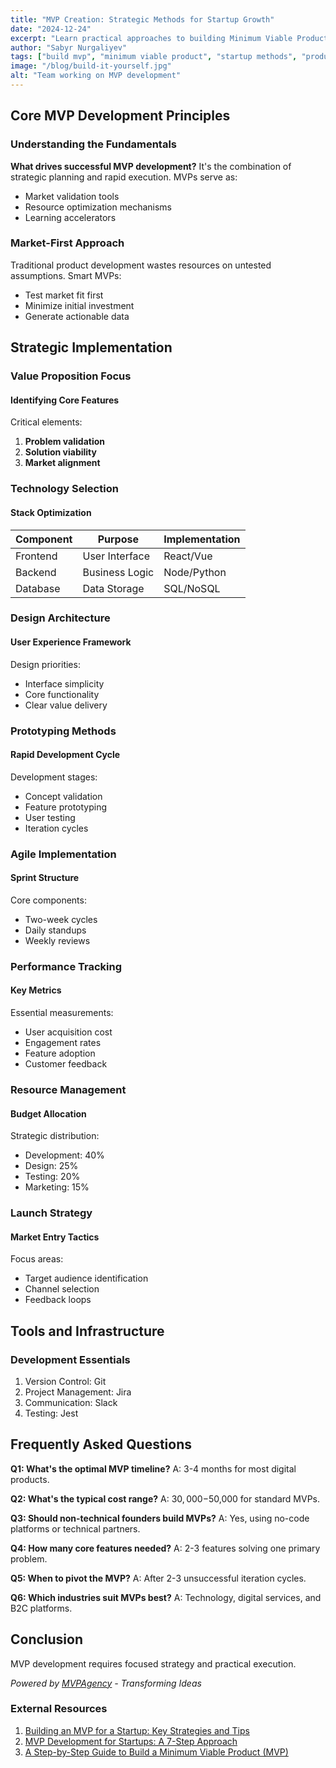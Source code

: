 ```yaml
---
title: "MVP Creation: Strategic Methods for Startup Growth"
date: "2024-12-24"
excerpt: "Learn practical approaches to building Minimum Viable Products that drive startup innovation and market validation."
author: "Sabyr Nurgaliyev"
tags: ["build mvp", "minimum viable product", "startup methods", "product development"]
image: "/blog/build-it-yourself.jpg"
alt: "Team working on MVP development"
---
```


## Core MVP Development Principles

### Understanding the Fundamentals

**What drives successful MVP development?** It's the combination of strategic planning and rapid execution. MVPs serve as:
- Market validation tools
- Resource optimization mechanisms
- Learning accelerators

### Market-First Approach

Traditional product development wastes resources on untested assumptions. Smart MVPs:
- Test market fit first
- Minimize initial investment
- Generate actionable data

## Strategic Implementation

### Value Proposition Focus

#### Identifying Core Features

Critical elements:
1. **Problem validation**
2. **Solution viability**
3. **Market alignment**

### Technology Selection

#### Stack Optimization

| Component | Purpose | Implementation |
|-----------|---------|----------------|
| Frontend | User Interface | React/Vue |
| Backend | Business Logic | Node/Python |
| Database | Data Storage | SQL/NoSQL |

### Design Architecture

#### User Experience Framework

Design priorities:
- Interface simplicity
- Core functionality
- Clear value delivery

### Prototyping Methods

#### Rapid Development Cycle

Development stages:
- Concept validation
- Feature prototyping
- User testing
- Iteration cycles

### Agile Implementation

#### Sprint Structure

Core components:
- Two-week cycles
- Daily standups
- Weekly reviews

### Performance Tracking

#### Key Metrics

Essential measurements:
- User acquisition cost
- Engagement rates
- Feature adoption
- Customer feedback

### Resource Management

#### Budget Allocation

Strategic distribution:
- Development: 40%
- Design: 25%
- Testing: 20%
- Marketing: 15%

### Launch Strategy

#### Market Entry Tactics

Focus areas:
- Target audience identification
- Channel selection
- Feedback loops

## Tools and Infrastructure

### Development Essentials

1. Version Control: Git
2. Project Management: Jira
3. Communication: Slack
4. Testing: Jest

## Frequently Asked Questions

**Q1: What's the optimal MVP timeline?**
A: 3-4 months for most digital products.

**Q2: What's the typical cost range?**
A: $30,000-$50,000 for standard MVPs.

**Q3: Should non-technical founders build MVPs?**
A: Yes, using no-code platforms or technical partners.

**Q4: How many core features needed?**
A: 2-3 features solving one primary problem.

**Q5: When to pivot the MVP?**
A: After 2-3 unsuccessful iteration cycles.

**Q6: Which industries suit MVPs best?**
A: Technology, digital services, and B2C platforms.

## Conclusion

MVP development requires focused strategy and practical execution.

*Powered by [MVPAgency](https://mvpagency.org) - Transforming Ideas*

### External Resources
1. [Building an MVP for a Startup: Key Strategies and Tips](https://www.tresastronautas.com/en/blog/building-an-mvp-for-a-startup-key-strategies-and-tips)
2. [MVP Development for Startups: A 7-Step Approach](https://www.designveloper.com/guide/mvp-development-for-startups/)
3. [A Step-by-Step Guide to Build a Minimum Viable Product (MVP)](https://www.netsolutions.com/hub/minimum-viable-product/build)